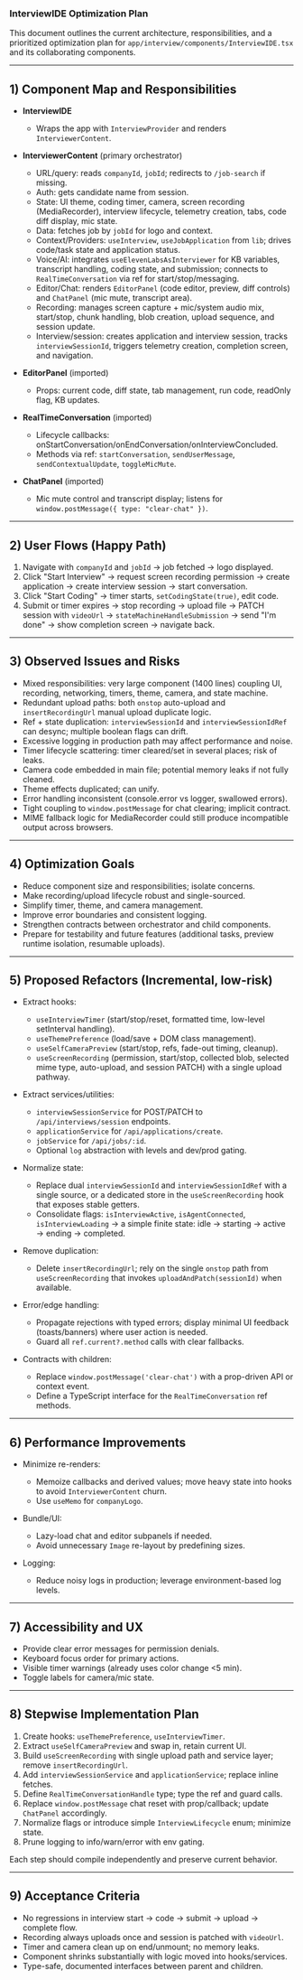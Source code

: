 ### InterviewIDE Optimization Plan

This document outlines the current architecture, responsibilities, and a prioritized optimization plan for `app/interview/components/InterviewIDE.tsx` and its collaborating components.

---

## 1) Component Map and Responsibilities

-   **InterviewIDE**

    -   Wraps the app with `InterviewProvider` and renders `InterviewerContent`.

-   **InterviewerContent** (primary orchestrator)

    -   URL/query: reads `companyId`, `jobId`; redirects to `/job-search` if missing.
    -   Auth: gets candidate name from session.
    -   State: UI theme, coding timer, camera, screen recording (MediaRecorder), interview lifecycle, telemetry creation, tabs, code diff display, mic state.
    -   Data: fetches job by `jobId` for logo and context.
    -   Context/Providers: `useInterview`, `useJobApplication` from `lib`; drives code/task state and application status.
    -   Voice/AI: integrates `useElevenLabsAsInterviewer` for KB variables, transcript handling, coding state, and submission; connects to `RealTimeConversation` via ref for start/stop/messaging.
    -   Editor/Chat: renders `EditorPanel` (code editor, preview, diff controls) and `ChatPanel` (mic mute, transcript area).
    -   Recording: manages screen capture + mic/system audio mix, start/stop, chunk handling, blob creation, upload sequence, and session update.
    -   Interview/session: creates application and interview session, tracks `interviewSessionId`, triggers telemetry creation, completion screen, and navigation.

-   **EditorPanel** (imported)

    -   Props: current code, diff state, tab management, run code, readOnly flag, KB updates.

-   **RealTimeConversation** (imported)

    -   Lifecycle callbacks: onStartConversation/onEndConversation/onInterviewConcluded.
    -   Methods via ref: `startConversation`, `sendUserMessage`, `sendContextualUpdate`, `toggleMicMute`.

-   **ChatPanel** (imported)
    -   Mic mute control and transcript display; listens for `window.postMessage({ type: "clear-chat" })`.

---

## 2) User Flows (Happy Path)

1. Navigate with `companyId` and `jobId` → job fetched → logo displayed.
2. Click "Start Interview" → request screen recording permission → create application → create interview session → start conversation.
3. Click "Start Coding" → timer starts, `setCodingState(true)`, edit code.
4. Submit or timer expires → stop recording → upload file → PATCH session with `videoUrl` → `stateMachineHandleSubmission` → send "I'm done" → show completion screen → navigate back.

---

## 3) Observed Issues and Risks

-   Mixed responsibilities: very large component (1400 lines) coupling UI, recording, networking, timers, theme, camera, and state machine.
-   Redundant upload paths: both `onstop` auto-upload and `insertRecordingUrl` manual upload duplicate logic.
-   Ref + state duplication: `interviewSessionId` and `interviewSessionIdRef` can desync; multiple boolean flags can drift.
-   Excessive logging in production path may affect performance and noise.
-   Timer lifecycle scattering: timer cleared/set in several places; risk of leaks.
-   Camera code embedded in main file; potential memory leaks if not fully cleaned.
-   Theme effects duplicated; can unify.
-   Error handling inconsistent (console.error vs logger, swallowed errors).
-   Tight coupling to `window.postMessage` for chat clearing; implicit contract.
-   MIME fallback logic for MediaRecorder could still produce incompatible output across browsers.

---

## 4) Optimization Goals

-   Reduce component size and responsibilities; isolate concerns.
-   Make recording/upload lifecycle robust and single-sourced.
-   Simplify timer, theme, and camera management.
-   Improve error boundaries and consistent logging.
-   Strengthen contracts between orchestrator and child components.
-   Prepare for testability and future features (additional tasks, preview runtime isolation, resumable uploads).

---

## 5) Proposed Refactors (Incremental, low-risk)

-   Extract hooks:

    -   `useInterviewTimer` (start/stop/reset, formatted time, low-level setInterval handling).
    -   `useThemePreference` (load/save + DOM class management).
    -   `useSelfCameraPreview` (start/stop, refs, fade-out timing, cleanup).
    -   `useScreenRecording` (permission, start/stop, collected blob, selected mime type, auto-upload, and session PATCH) with a single upload pathway.

-   Extract services/utilities:

    -   `interviewSessionService` for POST/PATCH to `/api/interviews/session` endpoints.
    -   `applicationService` for `/api/applications/create`.
    -   `jobService` for `/api/jobs/:id`.
    -   Optional `log` abstraction with levels and dev/prod gating.

-   Normalize state:

    -   Replace dual `interviewSessionId` and `interviewSessionIdRef` with a single source, or a dedicated store in the `useScreenRecording` hook that exposes stable getters.
    -   Consolidate flags: `isInterviewActive`, `isAgentConnected`, `isInterviewLoading` → a simple finite state: idle → starting → active → ending → completed.

-   Remove duplication:

    -   Delete `insertRecordingUrl`; rely on the single `onstop` path from `useScreenRecording` that invokes `uploadAndPatch(sessionId)` when available.

-   Error/edge handling:

    -   Propagate rejections with typed errors; display minimal UI feedback (toasts/banners) where user action is needed.
    -   Guard all `ref.current?.method` calls with clear fallbacks.

-   Contracts with children:
    -   Replace `window.postMessage('clear-chat')` with a prop-driven API or context event.
    -   Define a TypeScript interface for the `RealTimeConversation` ref methods.

---

## 6) Performance Improvements

-   Minimize re-renders:

    -   Memoize callbacks and derived values; move heavy state into hooks to avoid `InterviewerContent` churn.
    -   Use `useMemo` for `companyLogo`.

-   Bundle/UI:

    -   Lazy-load chat and editor subpanels if needed.
    -   Avoid unnecessary `Image` re-layout by predefining sizes.

-   Logging:
    -   Reduce noisy logs in production; leverage environment-based log levels.

---

## 7) Accessibility and UX

-   Provide clear error messages for permission denials.
-   Keyboard focus order for primary actions.
-   Visible timer warnings (already uses color change <5 min).
-   Toggle labels for camera/mic state.

---

## 8) Stepwise Implementation Plan

1. Create hooks: `useThemePreference`, `useInterviewTimer`.
2. Extract `useSelfCameraPreview` and swap in, retain current UI.
3. Build `useScreenRecording` with single upload path and service layer; remove `insertRecordingUrl`.
4. Add `interviewSessionService` and `applicationService`; replace inline fetches.
5. Define `RealTimeConversationHandle` type; type the ref and guard calls.
6. Replace `window.postMessage` chat reset with prop/callback; update `ChatPanel` accordingly.
7. Normalize flags or introduce simple `InterviewLifecycle` enum; minimize state.
8. Prune logging to info/warn/error with env gating.

Each step should compile independently and preserve current behavior.

---

## 9) Acceptance Criteria

-   No regressions in interview start → code → submit → upload → complete flow.
-   Recording always uploads once and session is patched with `videoUrl`.
-   Timer and camera clean up on end/unmount; no memory leaks.
-   Component shrinks substantially with logic moved into hooks/services.
-   Type-safe, documented interfaces between parent and children.
